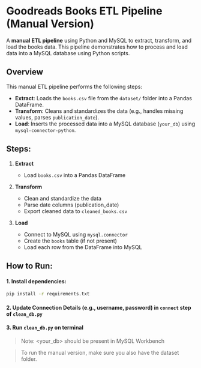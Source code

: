 # Goodreads Books ETL Pipeline (Manual Version)

A **manual ETL pipeline** using Python and MySQL to extract, transform, and load the books data. This pipeline demonstrates how to process and load data into a MySQL database using Python scripts.

## Overview

This manual ETL pipeline performs the following steps:

- **Extract**: Loads the `books.csv` file from the `dataset/` folder into a Pandas DataFrame.
- **Transform**: Cleans and standardizes the data (e.g., handles missing values, parses `publication_date`).
- **Load**: Inserts the processed data into a MySQL database (`your_db`) using `mysql-connector-python`.


## Steps:
1. **Extract**  
   - Load `books.csv` into a Pandas DataFrame

2. **Transform**  
   - Clean and standardize the data  
   - Parse date columns (publication_date)  
   - Export cleaned data to `cleaned_books.csv`

3. **Load**  
   - Connect to MySQL using `mysql.connector`
   - Create the `books` table (if not present)
   - Load each row from the DataFrame into MySQL

##  How to Run:
#### 1. Install dependencies:

```bash
pip install -r requirements.txt
```

#### 2. Update Connection Details (e.g., username, password) in `connect` step of `clean_db.py`

#### 3. Run `clean_db.py` on terminal
    
> Note: <your_db> should be present in MySQL Workbench

> To run the manual version, make sure you also have the dataset folder.
